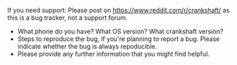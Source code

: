 If you need support: Please post on https://www.reddit.com/r/crankshaft/ as this is a bug tracker, not a support forum.

- What phone do you have? What OS version? What crankshaft version?
- Steps to reproduce the bug, if you're planning to report a bug. Please indicate whether the bug is always repoducible.
- Please provide any further information that you might find helpful.
